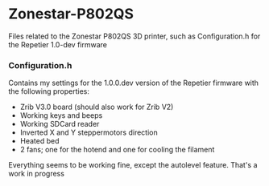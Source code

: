 # Zonestar-P802QS
Files related to the Zonestar P802QS 3D printer, such as Configuration.h for the Repetier 1.0-dev firmware

### Configuration.h
Contains my settings for the 1.0.0.dev version of the Repetier firmware with the following properties:
* Zrib V3.0 board (should also work for Zrib V2)
* Working keys and beeps
* Working SDCard reader
* Inverted X and Y steppermotors direction
* Heated bed
* 2 fans; one for the hotend and one for cooling the filament

Everything seems to be working fine, except the autolevel feature. That's a work in progress
